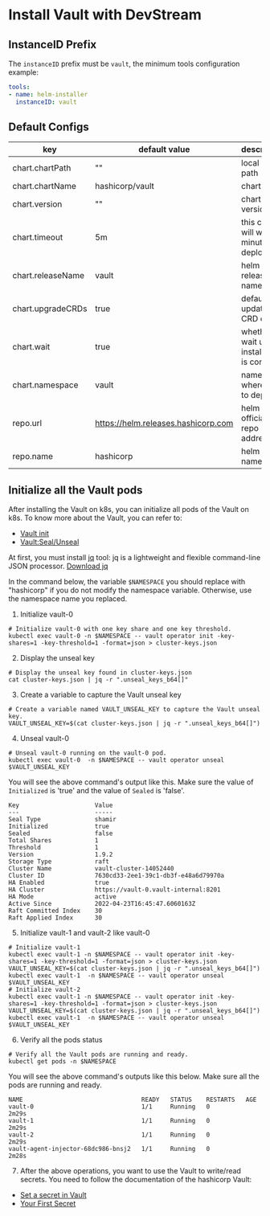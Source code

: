 # Install Vault with DevStream

## InstanceID Prefix

The `instanceID` prefix must be `vault`, the minimum tools configuration example:

```yaml
tools:
- name: helm-installer
  instanceID: vault
```

## Default Configs

| key                | default value                       | description                                        |
| ----               | ----                                | ----                                               |
| chart.chartPath    | ""                                  | local chart path                                   |
| chart.chartName    | hashicorp/vault                     | chart name                                         |
| chart.version      | ""                                  | chart version                                      |
| chart.timeout      | 5m                                  | this config will wait 5 minutes to deploy          |
| chart.releaseName  | vault                               | helm release name                                  |
| chart.upgradeCRDs  | true                                | default update CRD config                          |
| chart.wait         | true                                | whether to wait until installation is complete     |
| chart.namespace    | vault                               | namespace where helm to deploy                     |
| repo.url           | https://helm.releases.hashicorp.com | helm official repo address                         |
| repo.name          | hashicorp                           | helm repo name                                     |

## Initialize all the Vault pods

After installing the Vault on k8s, you can initialize all pods of the Vault on k8s. To know more about the Vault, you can refer to:

- [Vault init](https://www.vaultproject.io/docs/commands/operator/init)
- [Vault:Seal/Unseal](https://www.vaultproject.io/docs/concepts/seal)

At first, you must install [jq](https://stedolan.github.io/jq/) tool: jq is a lightweight and flexible command-line JSON processor.
[Download jq](https://stedolan.github.io/jq/download/)

In the command below, the variable `$NAMESPACE` you should replace with "hashicorp" if you do not modify the namespace variable.
Otherwise, use the namespace name you replaced.

1. Initialize vault-0
```shell
# Initialize vault-0 with one key share and one key threshold.
kubectl exec vault-0 -n $NAMESPACE -- vault operator init -key-shares=1 -key-threshold=1 -format=json > cluster-keys.json
```
2. Display the unseal key
```shell
# Display the unseal key found in cluster-keys.json
cat cluster-keys.json | jq -r ".unseal_keys_b64[]"
```
3. Create a variable to capture the Vault unseal key
```shell
# Create a variable named VAULT_UNSEAL_KEY to capture the Vault unseal key.
VAULT_UNSEAL_KEY=$(cat cluster-keys.json | jq -r ".unseal_keys_b64[]")
```
4. Unseal vault-0
```shell
# Unseal vault-0 running on the vault-0 pod.
kubectl exec vault-0  -n $NAMESPACE -- vault operator unseal $VAULT_UNSEAL_KEY
```
You will see the above command's output like this. Make sure the value of `Initialized` is 'true' and the value of `Sealed` is 'false'.
```shell
Key                     Value
---                     -----
Seal Type               shamir
Initialized             true
Sealed                  false
Total Shares            1
Threshold               1
Version                 1.9.2
Storage Type            raft
Cluster Name            vault-cluster-14052440
Cluster ID              7630cd33-2ee1-39c1-db3f-e48a6d79970a
HA Enabled              true
HA Cluster              https://vault-0.vault-internal:8201
HA Mode                 active
Active Since            2022-04-23T16:45:47.6060163Z
Raft Committed Index    30
Raft Applied Index      30
```

5. Initialize vault-1 and vault-2 like vault-0

```shell
# Initialize vault-1
kubectl exec vault-1 -n $NAMESPACE -- vault operator init -key-shares=1 -key-threshold=1 -format=json > cluster-keys.json
VAULT_UNSEAL_KEY=$(cat cluster-keys.json | jq -r ".unseal_keys_b64[]")
kubectl exec vault-1  -n $NAMESPACE -- vault operator unseal $VAULT_UNSEAL_KEY
# Initialize vault-2
kubectl exec vault-1 -n $NAMESPACE -- vault operator init -key-shares=1 -key-threshold=1 -format=json > cluster-keys.json
VAULT_UNSEAL_KEY=$(cat cluster-keys.json | jq -r ".unseal_keys_b64[]")
kubectl exec vault-1  -n $NAMESPACE -- vault operator unseal $VAULT_UNSEAL_KEY
```

6. Verify all the pods status
```shell
# Verify all the Vault pods are running and ready.
kubectl get pods -n $NAMESPACE
```

You will see the above command's outputs like this below. Make sure all the pods are running and ready.
```shell
NAME                                 READY   STATUS    RESTARTS   AGE
vault-0                              1/1     Running   0          2m29s
vault-1                              1/1     Running   0          2m29s
vault-2                              1/1     Running   0          2m29s
vault-agent-injector-68dc986-bnsj2   1/1     Running   0          2m28s
```

7. After the above operations, you want to use the Vault to write/read secrets. You need to follow the documentation of the hashicorp Vault:
- [Set a secret in Vault](https://learn.hashicorp.com/tutorials/vault/kubernetes-minikube-consul#set-a-secret-in-vault)
- [Your First Secret](https://learn.hashicorp.com/tutorials/vault/getting-started-first-secret)
